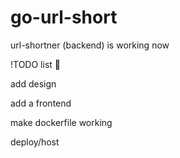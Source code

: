 # go-url-short
url-shortner (backend) is working now


!TODO list 💯

add design


add a frontend


make dockerfile working


deploy/host
